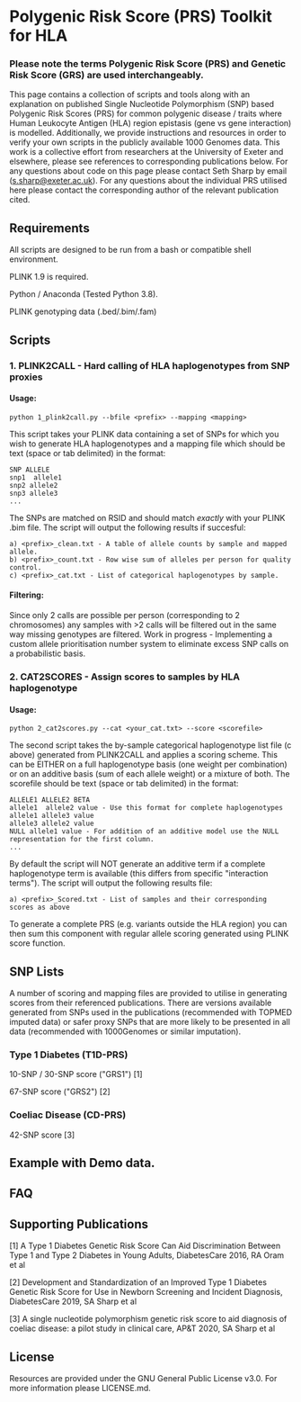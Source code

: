 # Polygenic Risk Score (PRS) Toolkit for HLA

### Please note the terms Polygenic Risk Score (PRS) and Genetic Risk Score (GRS) are used interchangeably.

This page contains a collection of scripts and tools along with an explanation on published Single Nucleotide Polymorphism (SNP) based Polygenic Risk Scores (PRS) for common polygenic disease / traits where Human Leukocyte Antigen (HLA) region epistasis (gene vs gene interaction) is modelled. Additionally, we provide instructions and resources in order to verify your own scripts in the publicly available 1000 Genomes data. This work is a collective effort from researchers at the University of Exeter and elsewhere, please see references to corresponding publications below. For any questions about code on this page please contact Seth Sharp by email (s.sharp@exeter.ac.uk). For any questions about the individual PRS utilised here please contact the corresponding author of the relevant publication cited.

## Requirements

All scripts are designed to be run from a bash or compatible shell environment.

PLINK 1.9 is required.

Python / Anaconda (Tested Python 3.8).

PLINK genotyping data (.bed/.bim/.fam)

## Scripts
### 1. PLINK2CALL - Hard calling of HLA haplogenotypes from SNP proxies
#### Usage:
```
python 1_plink2call.py --bfile <prefix> --mapping <mapping> 
```
This script takes your PLINK data containing a set of SNPs for which you wish to generate HLA haplogenotypes and a mapping file which should be text (space or tab delimited) in the format:
```
SNP ALLELE
snp1  allele1
snp2 allele2
snp3 allele3
...
```
The SNPs are matched on RSID and should match *exactly* with your PLINK .bim file.
The script will output the following results if succesful:

```
a) <prefix>_clean.txt - A table of allele counts by sample and mapped allele.
b) <prefix>_count.txt - Row wise sum of alleles per person for quality control.
c) <prefix>_cat.txt - List of categorical haplogenotypes by sample.
```

#### Filtering:
Since only 2 calls are possible per person (corresponding to 2 chromosomes) any samples with >2 calls will be filtered out in the same way missing genotypes are filtered. Work in progress - Implementing a custom allele prioritisation number system to eliminate excess SNP calls on a probabilistic basis.

### 2. CAT2SCORES - Assign scores to samples by HLA haplogenotype
#### Usage:
```
python 2_cat2scores.py --cat <your_cat.txt> --score <scorefile> 
```
The second script takes the by-sample categorical haplogenotype list file (c above) generated from PLINK2CALL and applies a scoring scheme. This can be EITHER on a full haplogenotype basis (one weight per combination) or on an additive basis (sum of each allele weight) or a mixture of both. The scorefile should be text (space or tab delimited) in the format:

```
ALLELE1 ALLELE2 BETA
allele1  allele2 value - Use this format for complete haplogenotypes
allele1 allele3 value
allele3 allele2 value
NULL allele1 value - For addition of an additive model use the NULL representation for the first column.
...
```
By default the script will NOT generate an additive term if a complete haplogenotype term is available (this differs from specific "interaction terms").
The script will output the following results file:

```
a) <prefix>_Scored.txt - List of samples and their corresponding scores as above
```

To generate a complete PRS (e.g. variants outside the HLA region) you can then sum this component with regular allele scoring generated using PLINK score function.

## SNP Lists
A number of scoring and mapping files are provided to utilise in generating scores from their referenced publications. There are versions available generated from SNPs used in the publications (recommended with TOPMED imputed data) or safer proxy SNPs that are more likely to be presented in all data (recommended with 1000Genomes or similar imputation).
### Type 1 Diabetes (T1D-PRS)
10-SNP / 30-SNP score ("GRS1") [1]

67-SNP score ("GRS2") [2]

### Coeliac Disease (CD-PRS)
42-SNP score [3]

## Example with Demo data.

## FAQ


## Supporting Publications

[1] A Type 1 Diabetes Genetic Risk Score Can Aid Discrimination Between Type 1 and Type 2 Diabetes in Young Adults, DiabetesCare 2016, RA Oram et al

[2] Development and Standardization of an Improved Type 1 Diabetes Genetic Risk Score for Use in Newborn Screening and Incident Diagnosis, DiabetesCare 2019, SA Sharp et al

[3] A single nucleotide polymorphism genetic risk score to aid diagnosis of coeliac disease: a pilot study in clinical care, AP&T 2020, SA Sharp et al

## License

Resources are provided under the GNU General Public License v3.0. For more information please LICENSE.md.

